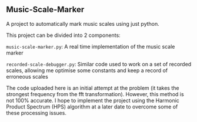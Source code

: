 ## Music-Scale-Marker

A project to automatically mark music scales using just python.

This project can be divided into 2 components:

`music-scale-marker.py`: A real time implementation of the music scale marker

`recorded-scale-debugger.py`: Similar code used to work on a set of recorded scales, allowing me optimise some constants and keep a record of erroneous scales

The code uploaded here is an initial attempt at the problem (it takes the strongest frequency from the fft transformation).
However, this method is not 100% accurate. I hope to implement the project using the Harmonic Product Spectrum (HPS) algorithm at a later date to overcome some of these processing issues.
